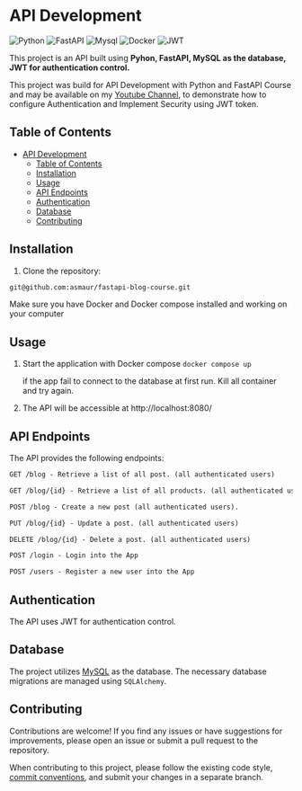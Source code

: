 # API Development

![Python](https://img.shields.io/badge/Python-%233776ab.svg?style=for-the-badge&logo=python&logoColor=white)
![FastAPI](https://img.shields.io/badge/fastapi-%23009485.svg?style=for-the-badge&logo=fastapi&logoColor=white)
![Mysql](https://img.shields.io/badge/mysql-%23316192.svg?style=for-the-badge&logo=mysql&logoColor=white)
![Docker](https://img.shields.io/badge/docker-%231d63ed.svg?style=for-the-badge&logo=docker&logoColor=white)
![JWT](https://img.shields.io/badge/JWT-black?style=for-the-badge&logo=JSON%20web%20tokens)

This project is an API built using **Pyhon, FastAPI, MySQL as the database, JWT for authentication control.**

This project was build for API Development with Python and FastAPI Course and may be available on my [Youtube Channel](https://www.youtube.com/@wanubit), to demonstrate how to configure Authentication and Implement Security using JWT token.

## Table of Contents

- [API Development](#api-development)
  - [Table of Contents](#table-of-contents)
  - [Installation](#installation)
  - [Usage](#usage)
  - [API Endpoints](#api-endpoints)
  - [Authentication](#authentication)
  - [Database](#database)
  - [Contributing](#contributing)

## Installation

1. Clone the repository:

```bash
git@github.com:asmaur/fastapi-blog-course.git
```

Make sure you have Docker and Docker compose installed and working on your computer

## Usage

1. Start the application with Docker compose
   `docker compose up`

   if the app fail to connect to the database at first run. Kill all container and try again.

2. The API will be accessible at http://localhost:8080/

## API Endpoints

The API provides the following endpoints:

```markdown
GET /blog - Retrieve a list of all post. (all authenticated users)

GET /blog/{id} - Retrieve a list of all products. (all authenticated users)

POST /blog - Create a new post (all authenticated users).

PUT /blog/{id} - Update a post. (all authenticated users)

DELETE /blog/{id} - Delete a post. (all authenticated users)

POST /login - Login into the App

POST /users - Register a new user into the App
```

## Authentication

The API uses JWT for authentication control.

## Database

The project utilizes [MySQL](https://www.mysql.com/) as the database. The necessary database migrations are managed using `SQLAlchemy`.

## Contributing

Contributions are welcome! If you find any issues or have suggestions for improvements, please open an issue or submit a pull request to the repository.

When contributing to this project, please follow the existing code style, [commit conventions](https://www.conventionalcommits.org/en/v1.0.0/), and submit your changes in a separate branch.
